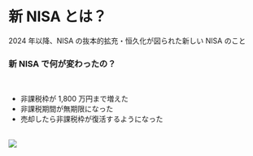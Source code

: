 # 新 NISA とは？

2024 年以降、NISA の抜本的拡充・恒久化が図られた新しい NISA のこと

<div grid="~ cols-2 gap-20">
<div>

### 新 NISA で何が変わったの？

<br/>

- 非課税枠が 1,800 万円まで増えた
- 非課税期間が無期限になった
- 売却したら非課税枠が復活するようになった

<br/>

<Youtube id="6cwAH1E4CbQ?si=GVvqHThsgpW83YGq"/>

</div>

<div>

<img border="rounded" src="/image_nisa.png?raw=true">

</div>
</div>
